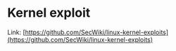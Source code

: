 # Kernel exploit

Link: [https://github.com/SecWiki/linux-kernel-exploits](https://github.com/SecWiki/linux-kernel-exploits)



